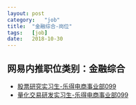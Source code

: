 ```yaml
---
layout:	post
category:	"job"
title:	"金融综合-岗位"
tags:	[job]
date:	2018-10-30
---
```

## 网易内推职位类别：金融综合
- [股票研究实习生-乐得电商事业部099](http://bole.netease.com/position/h5/detail.do?id=11481&rcode=D1O21582aT)
- [量化交易研发实习生-乐得电商事业部099](http://bole.netease.com/position/h5/detail.do?id=9473&rcode=D1O21582aT)
